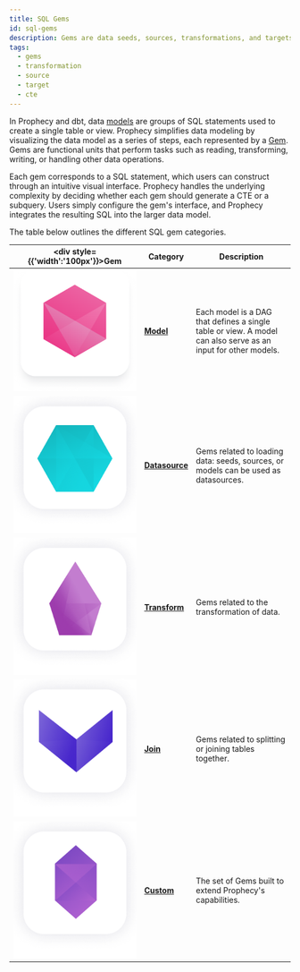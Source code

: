 ```yaml
---
title: SQL Gems
id: sql-gems
description: Gems are data seeds, sources, transformations, and targets
tags:
  - gems
  - transformation
  - source
  - target
  - cte
---
```


In Prophecy and dbt, data [models](/docs/get-started/concepts/project/models.md) are groups of SQL statements used to create a single table or view. Prophecy simplifies data modeling by visualizing the data model as a series of steps, each represented by a [Gem](/docs/get-started/concepts/project/gems.md). Gems are functional units that perform tasks such as reading, transforming, writing, or handling other data operations.

Each gem corresponds to a SQL statement, which users can construct through an intuitive visual interface. Prophecy handles the underlying complexity by deciding whether each gem should generate a CTE or a subquery. Users simply configure the gem's interface, and Prophecy integrates the resulting SQL into the larger data model.

The table below outlines the different SQL gem categories.

<div class="gems-table">

| <div style={{'width':'100px'}}>Gem</div>      | Category                                                  | Description                                                                                                   |
| --------------------------------------------- | --------------------------------------------------------- | ------------------------------------------------------------------------------------------------------------- |
| ![Model](img/Model.png)                       | [**Model**](docs/SQL/gems/target-models/target-models.md) | Each model is a DAG that defines a single table or view. A model can also serve as an input for other models. |
| ![Source](img/Source%20and%20Target.png)      | [**Datasource**](./datasources/)                          | Gems related to loading data: seeds, sources, or models can be used as datasources.                           |
| ![Transform](img/Transform.png)               | [**Transform**](./transform/)                             | Gems related to the transformation of data.                                                                   |
| ![Join and Split](img/Join%20and%20Split.png) | [**Join**](./joins.md)                                    | Gems related to splitting or joining tables together.                                                         |
| ![Custom](img/Custom.png)                     | [**Custom**](./custom/custom.md)                          | The set of Gems built to extend Prophecy's capabilities.                                                      |

</div>
